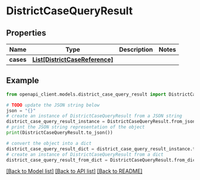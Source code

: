 # DistrictCaseQueryResult


## Properties

Name | Type | Description | Notes
------------ | ------------- | ------------- | -------------
**cases** | [**List[DistrictCaseReference]**](DistrictCaseReference.md) |  | 

## Example

```python
from openapi_client.models.district_case_query_result import DistrictCaseQueryResult

# TODO update the JSON string below
json = "{}"
# create an instance of DistrictCaseQueryResult from a JSON string
district_case_query_result_instance = DistrictCaseQueryResult.from_json(json)
# print the JSON string representation of the object
print(DistrictCaseQueryResult.to_json())

# convert the object into a dict
district_case_query_result_dict = district_case_query_result_instance.to_dict()
# create an instance of DistrictCaseQueryResult from a dict
district_case_query_result_from_dict = DistrictCaseQueryResult.from_dict(district_case_query_result_dict)
```
[[Back to Model list]](../README.md#documentation-for-models) [[Back to API list]](../README.md#documentation-for-api-endpoints) [[Back to README]](../README.md)


